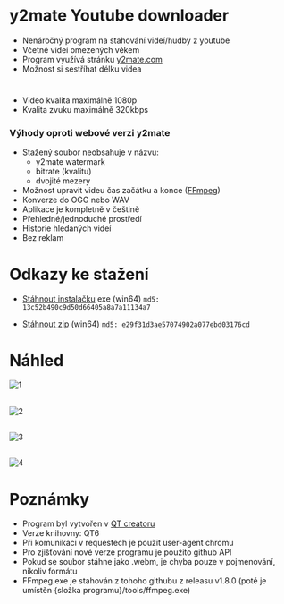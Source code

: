 # y2mate Youtube downloader

- Nenáročný program na stahování videí/hudby z youtube
- Včetně videí omezených věkem
- Program využívá stránku [y2mate.com](https://www.y2mate.com/)
- Možnost si sestříhat délku videa
#
- Video kvalita maximálně 1080p
- Kvalita zvuku maximálně 320kbps

### Výhody oproti webové verzi y2mate
- Stažený soubor neobsahuje v názvu:
  - y2mate watermark
  - bitrate (kvalitu)
  - dvojité mezery
- Možnost upravit videu čas začátku a konce ([FFmpeg](https://ffmpeg.org/))
- Konverze do OGG nebo WAV
- Aplikace je kompletně v češtině
- Přehledné/jednoduché prostředí
- Historie hledaných videí
- Bez reklam

# Odkazy ke stažení

- [Stáhnout instalačku](https://github.com/RxiPland/y2mate_desktop/releases/download/v1.8.0/y2mate_setup.exe) exe (win64) ```md5: 13c52b490c9d50d66405a8a7a11134a7```

- [Stáhnout zip](https://github.com/RxiPland/y2mate_desktop/releases/download/v1.8.0/y2mate.zip) (win64) ```md5: e29f31d3ae57074902a077ebd03176cd```

# Náhled
![1](https://user-images.githubusercontent.com/82058894/198419676-acdc73e0-9a34-467e-b4d2-7be3fc5de40e.png)
##
![2](https://user-images.githubusercontent.com/82058894/198419690-752736d8-5b31-4596-bab3-70f91ecbdd07.png)
##
![3](https://user-images.githubusercontent.com/82058894/202700249-bad83c53-10bc-493c-b9b2-fb33771e2cbc.png)
##
![4](https://user-images.githubusercontent.com/82058894/202700294-26342c9d-8dd7-42e1-9753-0335c01d0b9e.png)

# Poznámky

- Program byl vytvořen v [QT creatoru](https://www.qt.io/product/development-tools)
- Verze knihovny: QT6
- Při komunikaci v requestech je použit user-agent chromu
- Pro zjišťování nové verze programu je použito github API
- Pokud se soubor stáhne jako .webm, je chyba pouze v pojmenování, nikoliv formátu
- FFmpeg.exe je stahován z tohoho githubu z releasu v1.8.0 (poté je umístěn {složka programu}/tools/ffmpeg.exe)
